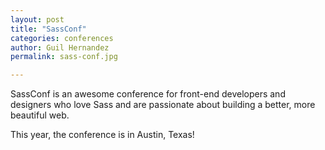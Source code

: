 ```yaml
---
layout: post
title: "SassConf"
categories: conferences
author: Guil Hernandez
permalink: sass-conf.jpg

---
```


SassConf is an awesome conference for front-end developers and designers
who love Sass and are passionate about building a better, more beautiful
web.

This year, the conference is in Austin, Texas!